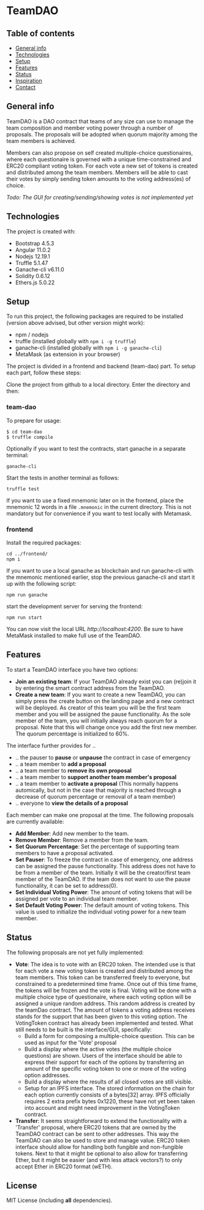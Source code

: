 # TeamDAO

## Table of contents

* [General info](#general-info)
* [Technologies](#technologies)
* [Setup](#setup)
* [Features](#features)
* [Status](#status)
* [Inspiration](#inspiration)
* [Contact](#contact)

## General info

TeamDAO is a DAO contract that teams of any size can use to manage the team composition and member voting power through a number of proposals. The proposals will be adopted when quorum majority among the team members is achieved. 
 
Members can also propose on self created multiple-choice questionaires, where each questionaire is governed with a unique time-constrained and ERC20 compliant voting token. For each vote a new set of tokens is created and distributed among the team members. Members will be able to cast their votes by simply sending token amounts to the voting address(es) of choice. 

*Todo: The GUI for creating/sending/showing votes is not implemented yet*

## Technologies

The project is created with:

- Bootstrap 4.5.3
- Angular 11.0.2
- Nodejs 12.19.1
- Truffle 5.1.47
- Ganache-cli v6.11.0
- Solidity 0.6.12
- Ethers.js 5.0.22

## Setup

To run this project, the following packages are required to be installed (version above advised, but other version might work):

- npm / nodejs
- truffle (installed globally with `npm i -g truffle`)
- ganache-cli (installed globally with `npm i -g ganache-cli`)
- MetaMask (as extension in your browser)

The project is divided in a frontend and backend (team-dao) part. To setup each part, follow these steps: 

Clone the project from github to a local directory. Enter the directory and then:

### team-dao

To prepare for usage:

```
$ cd team-dao
$ truffle compile
```

Optionally if you want to test the contracts, start ganache in a separate terminal:

```
ganache-cli
```

Start the tests in another terminal as follows:

```
truffle test
```

If you want to use a fixed mnemonic later on in the frontend, place the mnemonic 12 words in a file `.mnemonic` in the current directory. This is not mandatory but for convenience if you want to test locally with Metamask.

### frontend

Install the required packages:

```
cd ../frontend/
npm i
```

If you want to use a local ganache as blockchain and run ganache-cli with the mnemonic mentioned earlier, stop the previous ganache-cli and start it up with the following script:

```
npm run ganache
```

start the development server for serving the frontend:

```
npm run start
``` 

You can now visit the local URL *http://localhost:4200*. Be sure to have MetaMask installed to make full use of the TeamDAO.

## Features

To start a TeamDAO interface you have two options:

- **Join an existing team**: If your TeamDAO already exist you can (re)join it by entering the smart contract address from the TeamDAO.
- **Create a new team**: If you want to create a new TeamDAO, you can simply press the create button on the landing page and a new contract will be deployed. As creator of this team you will be the first team member and you will be assigned the pause functionality. As the sole member of the team, you will initially always reach quorum for a proposal. Note that this will change once you add the first new member. The quorum percentage is initialized to 60%.

The interface further provides for ..

- .. the pauser to **pause** or **unpause** the contract in case of emergency
- .. a team member to **add a proposal**
- .. a team member to **remove its own proposal**
- .. a team member to **support another team member's proposal**
- .. a team member to **activate a proposal** (This normally happens automically, but not in the case that majority is reached through a decrease of quorum percentage or removal of a team member)
- .. everyone to **view the details of a proposal**

Each member can make one proposal at the time. The following proposals are currently available:

- **Add Member**: Add new member to the team.
- **Remove Member**: Remove a member from the team.
- **Set Quorum Percentage**: Set the percentage of supporting team members to have a proposal activated.
- **Set Pauser**: To freeze the contract in case of emergency, one address can be assigned the pause functionality. This address does not have to be from a member of the team. Initially it will be the creator/first team member of the TeamDAO. If the team does not want to use the pause functionality, it can be set to address(0).
- **Set Individual Voting Power**: The amount of voting tokens that will be assigned per vote to an individual team member.
- **Set Default Voting Power**: The default amount of voting tokens. This value is used to initialize the individual voting power for a new team member.

## Status

The following proposals are not yet fully implemented:

- **Vote**: The idea is to vote with an ERC20 token. The intended use is that for each vote a new voting token is created and distributed among the team members. This token can be transferred freely to everyone, but constrained to a predetermined time frame. Once out of this time frame, the tokens will be frozen and the vote is final. Voting will be done with a multiple choice type of questionaire, where each voting option will be assigned a unique random address. This random address is created by the teamDao contract. The amount of tokens a voting address receives stands for the support that has been given to this voting option. The VotingToken contract has already been implemented and tested. What still needs to be built is the interface/GUI, specifically:
  - Build a form for composing a multiple-choice question. This can be used as input for the 'Vote' proposal
  - Build a display where the active votes (the multiple choice questions) are shown. Users of the interface should be able to express their support for each of the options by transferring an amount of the specific voting token to one or more of the voting option addresses.
  - Build a display where the results of all closed votes are still visible.
  - Setup for an IPFS interface. The stored information on the chain for each option currently consists of a bytes[32] array. IPFS officially requires 2 extra prefix bytes 0x1220, these have not yet been taken into account and might need improvement in the VotingToken contract.
- **Transfer**: It seems straightforward to extend the functionality with a 'Transfer' proposal, where ERC20 tokens that are owned by the TeamDAO contract can be sent to other addresses. This way the TeamDAO can also be used to store and manage value. ERC20 token interface should allow for handling both fungible and non-fungible tokens. Next to that it might be optional to also allow for transferring Ether, but it might be easier (and with less attack vectors?) to only accept Ether in ERC20 format (wETH).

## License

MIT License (including **all** dependencies).

